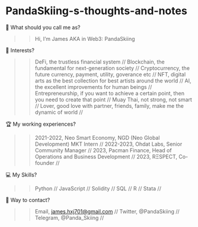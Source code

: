# PandaSkiing-s-thoughts-and-notes

👨 What should you call me as?
>> Hi, I’m James AKA in Web3: PandaSkiing 

🧡 Interests?
>> DeFi, the trustless financial system //
Blockchain, the fundamental for next-generation society //
>> Cryptocurrency, the future currency, payment, utility, goverance etc //
>> NFT, digital arts as the best collection for best artists around the world // 
>> AI, the excellent improvements for human beings // 
>> Entrepreneurship, if you want to achieve a certain point, then you need to create that point // 
>> Muay Thai, not strong, not smart // 
>> Lover, good love with partner, friends, family, make me the dynamic of world // 

🏆 My working experiences?
>> 2021-2022, Neo Smart Economy, NGD (Neo Global Development) MKT Intern // 
>> 2022-2023, Ohdat Labs, Senior Community Manager // 
>> 2023, Pacman Finance, Head of Operations and Business Development // 
>> 2023, RΞSPECT, Co-founder // 

💻 My Skills?
>> Python // 
>> JavaScript // 
>> Solidity // 
>> SQL // 
>> R // 
>> Stata // 

📱 Way to contact? 
>> Email, james.hxj701@gmail.com // 
>> Twitter, @PandaSkiing // 
>> Telegram, @Panda_Skiing // 
